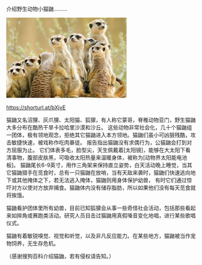 介绍野生动物小猫鼬.........
 

![ 介绍野生动物小猫鼬](https://github.com/ywangnccu/ywang/blob/main/images/MEEKAT.jpg)

https://shorturl.at/bXjvE

猫鼬又名沼狸、灰爪狸、太阳猫、狐獴，有人称它蒙哥，脊椎动物亚门，野生猫鼬大多分布在酷热干旱卡拉哈里沙漠和沙丘。
这些动物非常社会化，几十个猫鼬组一团体，极有领地观念，拒绝其它猫鼬进入本方领地。猫鼬们虽小可凶狠残酷，攻击敏捷快速，被戏称作吃肉暴徒。
报告指出猫鼬没有求偶行为，公猫鼬会打到对方屈服为止。
它们体表多毛，脸型尖，天生佩戴着[太阳镜]，能够在大太阳下看清事物，腹部皮肤黑，可吸收太阳热量来温暖身体，被称为[动物界太阳能电池板]。
猫鼬尾长6-9英寸，用作三角架来保持直立姿势，白天活动晚上睡觉，当其它猫鼬猎手在觅食时，总有一只猫鼬在放哨，当有天敌来袭时，猫鼬们快速逃向地下或其他掩体之下，若无法逃入掩体，猫鼬则用身体保护幼兽，
有时它们通过惊吓对方以使对方放弃捕食。猫鼬体内没有储存脂肪，所以如果他们没有每天觅食就将挨饿。

猫鼬看护团体里所有幼兽，目前已知狐獴会从事一些奇怪社会活动，包括那些看起来如摔角或赛跑类活动。研究人员目击过猫鼬用真假嗓音变化地唱，进行某些歌唱仪式。

猫鼬有着敏锐嗅觉、视觉和听觉，以及非凡反应能力。在某些地方，猫鼬被当作宠物饲养，无生存危机。

（感谢搜狗百科介绍猫鼬，若有侵权请告知。）
